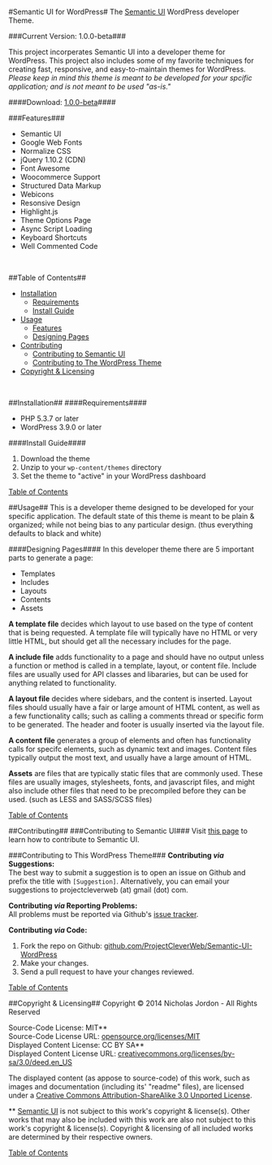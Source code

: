 #Semantic UI for WordPress#
The [Semantic UI](https://github.com/Semantic-Org/Semantic-UI) WordPress
developer Theme.

###Current Version: 1.0.0-beta###

This project incorperates Semantic UI into a developer theme for WordPress. This
project also includes some of my favorite techniques for creating fast,
responsive, and easy-to-maintain themes for WordPress. *Please keep in mind this
theme is meant to be developed for your spcific application; and is not meant to
be used "as-is."*

####Download: [1.0.0-beta](https://github.com/ProjectCleverWeb/Semantic-UI-WordPress/archive/1.0.0-beta.zip)####

###Features###
- Semantic UI
- Google Web Fonts
- Normalize CSS
- jQuery 1.10.2 (CDN)
- Font Awesome
- Woocommerce Support
- Structured Data Markup
- Webicons
- Resonsive Design
- Highlight.js
- Theme Options Page
- Async Script Loading
- Keyboard Shortcuts
- Well Commented Code

<br>

##Table of Contents##
* [Installation](#installation)
  * [Requirements](#requirements)
  * [Install Guide](#install-guide)
* [Usage](#usage)
  * [Features](#features)
  * [Designing Pages](#designing-pages)
* [Contributing](#contributing)
  * [Contributing to Semantic UI](contributing-to-semantic-ui)
  * [Contributing to The WordPress Theme](contributing-to-the-wordpress-theme)
* [Copyright & Licensing](#copyright--licensing)

<br>



##Installation##
####Requirements####
* PHP 5.3.7 or later
* WordPress 3.9.0 or later

####Install Guide####
1. Download the theme
2. Unzip to your `wp-content/themes` directory
3. Set the theme to "active" in your WordPress dashboard

[Table of Contents](#table-of-contents)



##Usage##
This is a developer theme designed to be developed for your specific application.
The default state of this theme is meant to be plain &amp; organized; while not
being bias to any particular design. (thus everything defaults to black and
white)


####Designing Pages####
In this developer theme there are 5 important parts to generate a page:

- Templates
- Includes
- Layouts
- Contents
- Assets

**A template file** decides which layout to use based on the type of content
that is being requested. A template file will typically have no HTML or very
little HTML, but should get all the necessary includes for the page.

**A include file** adds functionality to a page and should have no output unless
a function or method is called in a template, layout, or content file. Include
files are usually used for API classes and libararies, but can be used for
anything related to functionality.

**A layout file** decides where sidebars, and the content is inserted. Layout
files should usually have a fair or large amount of HTML content, as well as a
few functionality calls; such as calling a comments thread or specific form to
be generated. The header and footer is usually inserted via the layout file.

**A content file** generates a group of elements and often has functionality
calls for specifc elements, such as dynamic text and images. Content files
typically output the most text, and usually have a large amount of HTML.

**Assets** are files that are typically static files that are commonly used.
These files are usually images, stylesheets, fonts, and javascript files, and
might also include other files that need to be precompiled before they can be
used. (such as LESS and SASS/SCSS files)

[Table of Contents](#table-of-contents)



##Contributing##
###Contributing to Semantic UI###
Visit [this page](http://semantic-ui.com/project/contributing.html#/contributing)
to learn how to contribute to Semantic UI.

###Contributing to This WordPress Theme###
**Contributing *via* Suggestions:** <br>
The best way to submit a suggestion is to open an issue on Github and prefix the
title with `[Suggestion]`. Alternatively, you can email your suggestions to
projectcleverweb (at) gmail (dot) com.

**Contributing *via* Reporting Problems:** <br>
All problems must be reported via Github's
[issue tracker](https://github.com/ProjectCleverWeb/Semantic-UI-WordPress/issues).

**Contributing *via* Code:**

1. Fork the repo on Github: [github.com/ProjectCleverWeb/Semantic-UI-WordPress](https://github.com/ProjectCleverWeb/Semantic-UI-WordPress)
2. Make your changes.
3. Send a pull request to have your changes reviewed.

[Table of Contents](#table-of-contents)



##Copyright & Licensing##
Copyright &copy; 2014 Nicholas Jordon - All Rights Reserved

Source-Code License: MIT&#42;&#42; <br>
Source-Code License URL:
[opensource.org/licenses/MIT](http://opensource.org/licenses/MIT) <br>
Displayed Content License: CC BY SA&#42;&#42; <br>
Displayed Content License URL: 
[creativecommons.org/licenses/by-sa/3.0/deed.en_US](http://creativecommons.org/licenses/by-sa/3.0/deed.en_US)

The displayed content (as appose to source-code) of this work, such as images
and documentation (including its' "readme" files), are licensed under a
[Creative Commons Attribution-ShareAlike 3.0 Unported License](http://creativecommons.org/licenses/by-sa/3.0/deed.en_US).

&#42;&#42; [Semantic UI](http://sematic-ui.com) is not subject to this work's
copyright &amp; license(s). Other works that may also be included with this work
are also not subject to this work's copyright &amp; license(s). Copyright &amp;
licensing of all included works are determined by their respective owners.


[Table of Contents](#table-of-contents)